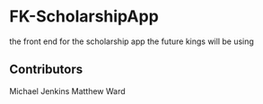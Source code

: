 # FK-ScholarshipApp
the front end for the scholarship app the future kings will be using

## Contributors
Michael Jenkins
Matthew Ward
